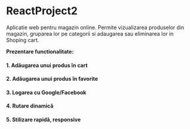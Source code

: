 # ReactProject2

Aplicatie web pentru magazin online.
Permite vizualizarea produselor din magazin, gruparea lor pe categorii si adaugarea sau eliminarea lor in Shoping cart.

**Prezentare functionalitate:**
#### 1. Adăugarea unui produs în cart
#### 2. Adăugarea unui produs în favorite
#### 3. Logarea cu Google/Facebook
#### 4. Rutare dinamică
#### 5. Stilizare rapidă, responsive
